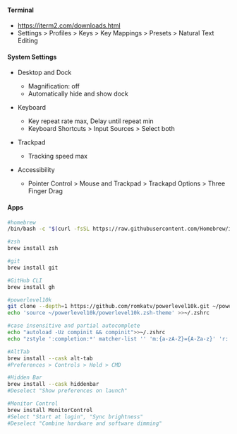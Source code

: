 #### Terminal

- https://iterm2.com/downloads.html
- Settings > Profiles > Keys > Key Mappings > Presets > Natural Text Editing

#### System Settings

- Desktop and Dock

  - Magnification: off
  - Automatically hide and show dock

- Keyboard

  - Key repeat rate max, Delay until repeat min
  - Keyboard Shortcuts > Input Sources > Select both

- Trackpad

  - Tracking speed max

- Accessibility
  - Pointer Control > Mouse and Trackpad > Trackapd Options > Three Finger Drag

#### Apps

```bash
#homebrew
/bin/bash -c "$(curl -fsSL https://raw.githubusercontent.com/Homebrew/install/HEAD/install.sh)"

#zsh
brew install zsh

#git
brew install git

#GitHub CLI
brew install gh

#powerlevel10k
git clone --depth=1 https://github.com/romkatv/powerlevel10k.git ~/powerlevel10k
echo 'source ~/powerlevel10k/powerlevel10k.zsh-theme' >>~/.zshrc

#case insensitive and partial autocomplete
echo "autoload -Uz compinit && compinit">>~/.zshrc
echo "zstyle ':completion:*' matcher-list '' 'm:{a-zA-Z}={A-Za-z}' 'r:|[._-]=* r:|=*' 'l:|=* r:|=*'">>~/.zshrc

#AltTab
brew install --cask alt-tab
#Preferences > Controls > Hold > CMD

#Hidden Bar
brew install --cask hiddenbar
#Deselect "Show preferences on launch"

#Monitor Control
brew install MonitorControl
#Select "Start at login", "Sync brightness"
#Deselect "Combine hardware and software dimming"

```
